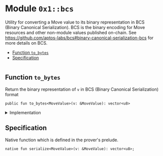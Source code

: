 
<a id="0x1_bcs"></a>

# Module `0x1::bcs`

Utility for converting a Move value to its binary representation in BCS (Binary Canonical
Serialization). BCS is the binary encoding for Move resources and other non-module values
published on-chain. See https://github.com/aptos-labs/bcs#binary-canonical-serialization-bcs for more
details on BCS.


-  [Function `to_bytes`](#0x1_bcs_to_bytes)
-  [Specification](#@Specification_0)


<pre><code></code></pre>



<a id="0x1_bcs_to_bytes"></a>

## Function `to_bytes`

Return the binary representation of <code>v</code> in BCS (Binary Canonical Serialization) format


<pre><code>public fun to_bytes&lt;MoveValue&gt;(v: &amp;MoveValue): vector&lt;u8&gt;<br/></code></pre>



<details>
<summary>Implementation</summary>


<pre><code>native public fun to_bytes&lt;MoveValue&gt;(v: &amp;MoveValue): vector&lt;u8&gt;;<br/></code></pre>



</details>

<a id="@Specification_0"></a>

## Specification



Native function which is defined in the prover's prelude.


<a id="0x1_bcs_serialize"></a>


<pre><code>native fun serialize&lt;MoveValue&gt;(v: &amp;MoveValue): vector&lt;u8&gt;;<br/></code></pre>


[move-book]: https://aptos.dev/move/book/SUMMARY
